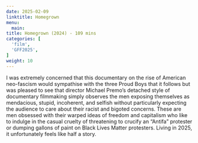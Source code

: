 ```yaml
---
date: 2025-02-09
linktitle: Homegrown
menu:
  main:
title: Homegrown (2024) - 109 mins
categories: [
  'film',
  'GFF2025',
]
weight: 10
---
```


I was extremely concerned that this documentary on the rise of American neo-fascism would sympathise with the three Proud Boys that it follows but was pleased to see that director Michael Premo’s detached style of documentary filmmaking simply observes the men exposing themselves as mendacious, stupid, incoherent, and selfish without particularly expecting the audience to care about their racist and bigoted concerns. These are men obsessed with their warped ideas of freedom and capitalism who like to indulge in the casual cruelty of threatening to crucify an “Antifa” protester or dumping gallons of paint on Black Lives Matter protesters. Living in 2025, it unfortunately feels like half a story.
